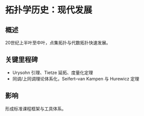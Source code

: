 # 拓扑学历史：现代发展

## 概述

20世纪上半叶至中叶，点集拓扑与代数拓扑快速发展。

## 关键里程碑

- Urysohn 引理、Tietze 延拓、度量化定理
- 同调/上同调理论体系化，Seifert–van Kampen 与 Hurewicz 定理

## 影响

形成标准课程框架与工具体系。
